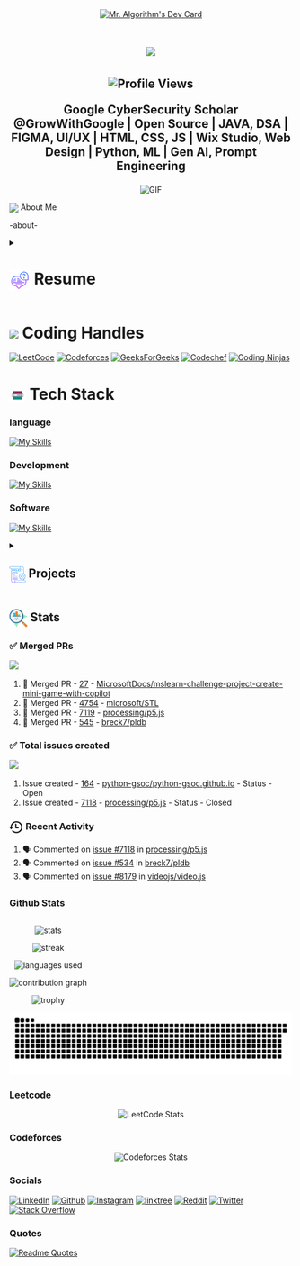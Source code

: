 <!--Dev Card-->
<div align="center">
  <a href="https://app.daily.dev/ravixalgorithm"><img src="https://api.daily.dev/devcards/v2/eNnDdhwePHpxspL2Se3FJ.png?type=wide&r=5h7" width="652" alt="Mr. Algorithm's Dev Card"/></a>
</div>


<!--Intro-->
<h1 align="center">
    <img src="https://readme-typing-svg.herokuapp.com/?font=Montserrat&size=35&center=true&vCenter=true&width=500&height=70&duration=3500&lines=Hi+There!+👋;+I'm+Ravi+Pratap+Singh+!;" />
</h1>
<h2 align="center">
  <img src="https://komarev.com/ghpvc/?username=ravixalgorithm&color=dc143c&style=for-the-badge" alt="Profile Views" style="height:21px;">
  
Google CyberSecurity Scholar @GrowWithGoogle | Open Source | JAVA, DSA | FIGMA, UI/UX | HTML, CSS, JS | Wix Studio, Web Design | Python, ML | Gen AI, Prompt Engineering
</h2>

<div align="center">
 <img alt="GIF" src="https://media4.giphy.com/media/11KzOet1ElBDz2/giphy.gif?cid=6c09b952ufa3xxbbm0mpuadm2zaik3wjp4m9luz2ly0lyz8d&ep=v1_internal_gif_by_id&rid=giphy.gif&ct=g" />
</div>


<!--About-->
<img align ='center' src="https://i.giphy.com/media/v1.Y2lkPTc5MGI3NjExdjh2dDM4bDhyYzM5NmppaHJ6dG56Mmh3bTkyanFkdWRvZ3R1cGoycSZlcD12MV9pbnRlcm5hbF9naWZfYnlfaWQmY3Q9ZQ/LOnt6uqjD9OexmQJRB/giphy.gif" width="37" /> About Me

-about-


<!-- Resume -->
<details>
  <summary>
    <h1>
      <img align="center" src="https://github.com/ravixalgorithm/ravixalgorithm/blob/main/icons/about.png" width="37" />
    Resume
    </h1>
  </summary>


  <!-- Academics -->
  <h3>
    <img align="center" src="https://github.com/ravixalgorithm/ravixalgorithm/blob/main/icons/academics.png" width="29"/>
    Academics
  </h3>
  <span>
    <img src="https://img.shields.io/badge/B.Tech-Harcourt Butler Technical University-1877F2?style=for-the-badge">
  </span>
  <span>
    <img src="https://img.shields.io/badge/CGPA-7.272-EFEEE9?style=for-the-badge">
  </span>


  <!-- Experience -->
  <h3>
    <img align="center" src="https://github.com/ravixalgorithm/ravixalgorithm/blob/main/icons/experience.png" width="29"/>
    Experience
  </h3>
  - **[Your Role] ** at [Company] | [Duration] - [Work Description]
</details>


<!-- Coding handles -->
<h1>
  <img align="center" src="https://user-images.githubusercontent.com/74038190/216122041-518ac897-8d92-4c6b-9b3f-ca01dcaf38ee.png" width="29"/>
  Coding Handles
</h1>

[![LeetCode](https://img.shields.io/badge/LeetCode-000000?style=for-the-badge&logo=LeetCode&logoColor=#d16c06)](https://leetcode.com/u/ravixalgorithm/)
[![Codeforces](https://img.shields.io/badge/Codeforces-445f9d?style=for-the-badge&logo=Codeforces&logoColor=white)](https://codeforces.com/profile/ravixalgorithm)
[![GeeksForGeeks](https://img.shields.io/badge/GeeksforGeeks-gray?style=for-the-badge&logo=geeksforgeeks&logoColor=#35914c)](https://www.geeksforgeeks.org/user/ravixalgorithm/)
[![Codechef](https://img.shields.io/badge/-CodeChef-5B4638?style=for-the-badge&logo=CodeChef&logoColor=white)](https://www.codechef.com/users/ravixalgorithm)
[![Coding Ninjas](https://img.shields.io/badge/coding%20ninjas-DD6620?style=for-the-badge&logo=codingninjas&logoColor=white)](https://www.naukri.com/code360/profile/ravixalgorithm)


<!-- Tech Stack -->
<h1>
  <img align="center" src="https://github.com/ravixalgorithm/ravixalgorithm/blob/main/icons/techstack.png" width="29"/>
  Tech Stack
</h1>
<h3>language</h3>

[![My Skills](https://skillicons.dev/icons?i=java,js,py)]()

<h3>Development</h3>

[![My Skills](https://skillicons.dev/icons?i=js,html,css)]()

<h3>Software</h3>

[![My Skills](https://skillicons.dev/icons?i=vscode,pycharm,idea,webstorm,pr,notion,git,figma)]()


<!--Projects-->
<details>
  <summary>
    <h2>
      <img align="center" src="https://github.com/ravixalgorithm/ravixalgorithm/blob/main/icons/projects.png" width="29"/>
      Projects
    </h2>
  </summary>
  <a href="[Project-url]">[Project Name]</a>
  <span>
    <img src="badge for technology used">
  </span>
- Details

</details>


<!--Stats-->
<h2>
  <img align="center" src="https://github.com/ravixalgorithm/ravixalgorithm/blob/main/icons/stats.png" width="32"/>
  Stats
</h2>


<!--Merged PRs-->
### ✅ Merged PRs
<!--Start Count Merged PRs-->
<span>
  <img src="https://img.shields.io/badge/Total_Merged_PRs-4-1877F2?style=for-the-badge">
</span>

1. 🥳 Merged PR - [27](https://github.com/MicrosoftDocs/mslearn-challenge-project-create-mini-game-with-copilot/pull/27) - [MicrosoftDocs/mslearn-challenge-project-create-mini-game-with-copilot](https://github.com/MicrosoftDocs/mslearn-challenge-project-create-mini-game-with-copilot)
2. 🥳 Merged PR - [4754](https://github.com/microsoft/STL/pull/4754) - [microsoft/STL](https://github.com/microsoft/STL)
3. 🥳 Merged PR - [7119](https://github.com/processing/p5.js/pull/7119) - [processing/p5.js](https://github.com/processing/p5.js)
4. 🥳 Merged PR - [545](https://github.com/breck7/pldb/pull/545) - [breck7/pldb](https://github.com/breck7/pldb)


<!--Total Issues created-->
### ✅ Total issues created
<!--Start Count Issues Created-->
<span>
  <img src="https://img.shields.io/badge/Total_Issues_created-2-1877F2?style=for-the-badge">
</span>

1. Issue created - [164](https://github.com/python-gsoc/python-gsoc.github.io/issues/164) - [python-gsoc/python-gsoc.github.io](https://github.com/python-gsoc/python-gsoc.github.io) - Status - Open
2. Issue created - [7118](https://github.com/processing/p5.js/issues/7118) - [processing/p5.js](https://github.com/processing/p5.js) - Status - Closed


<!--Recent Activities-->
### <img align="center" src="https://github.com/ravixalgorithm/ravixalgorithm/blob/main/icons/recent.png"  width="25"/> Recent Activity

1. 🗣 Commented on [issue #7118](https://github.com/processing/p5.js/issues/7118) in [processing/p5.js](https://github.com/processing/p5.js)
2. 🗣 Commented on [issue #534](https://github.com/breck7/pldb/issues/534) in [breck7/pldb](https://github.com/breck7/pldb)
3. 🗣 Commented on [issue #8179](https://github.com/videojs/video.js/issues/8179) in [videojs/video.js](https://github.com/videojs/video.js)

<!--Github Stats-->
### Github Stats
<div align="center" style="display:inline-block">

  ![stats](https://github-readme-stats.vercel.app/api?username=ravixalgorithm&theme=tokyonight&hide_border=false&include_all_commits=true&count_private=false)

  ![streak](https://github-readme-streak-stats.herokuapp.com/?user=ravixalgorithm&theme=tokyonight&hide_border=false)

  ![languages used](https://github-readme-stats.vercel.app/api/top-langs/?username=ravixalgorithm&theme=tokyonight&hide_border=false&include_all_commits=true&count_private=false&layout=compact)

  ![contribution graph](https://github-readme-activity-graph.vercel.app/graph?username=ravixalgorithm&theme=tokyo-night)

  ![trophy](https://github-profile-trophy.vercel.app/?username=ravixalgorithm&theme=onedark)

</div>


<!--snake graph-->
<picture>
  <source media="(prefers-color-scheme: dark)" srcset="https://github.com/ravixalgorithm/ravixalgorithm/blob/main/icons/github-user-contribution-dark.svg" />
  <source media="(prefers-color-scheme: light)" srcset="https://github.com/ravixalgorithm/ravixalgorithm/blob/main/icons/github-user-contribution.svg" />
  <img alt="github-snake" src="https://github.com/ravixalgorithm/ravixalgorithm/blob/main/icons/github-user-contribution.svg" />
</picture>


<!--Leetcode stats-->
### Leetcode
<div align="center">

  ![LeetCode Stats](https://leetcode.card.workers.dev/ravixalgorithm?theme=auto&font=baloo&extension=null)

</div>


<!--Codechef stats-->
### Codeforces
<div align="center">

  ![Codeforces Stats](https://codeforces-readme-stats.vercel.app/api/card?username=ravixalgorithm)
</div>


<!-- Socials -->
### Socials
[![LinkedIn](https://img.shields.io/badge/LinkedIn-0077B5?style=for-the-badge&logo=linkedin&logoColor=white)](https://www.linkedin.com/in/ravixalgorithm/)
[![Github](https://img.shields.io/badge/GitHub-100000?style=for-the-badge&logo=github&logoColor=white)](https://github.com/ravixalgorithm)
[![Instagram](https://img.shields.io/badge/Instagram-E4405F?style=for-the-badge&logo=instagram&logoColor=white)](https://www.instagram.com/ravixalgorithm)
[![linktree](https://img.shields.io/badge/linktree-39E09B?style=for-the-badge&logo=linktree&logoColor=white)](https://linktr.ee/ravixalgorithm)
[![Reddit](https://img.shields.io/badge/Reddit-FF4500?style=for-the-badge&logo=reddit&logoColor=white)](https://www.reddit.com/user/ravixalgorithm/)
[![Twitter](https://img.shields.io/badge/Twitter-1DA1F2?style=for-the-badge&logo=twitter&logoColor=white)](https://x.com/ravixalgorithm)
[![Stack Overflow](https://img.shields.io/badge/Stack_Overflow-FE7A16?style=for-the-badge&logo=stack-overflow&logoColor=white)](https://stackoverflow.com/users/22982248/ravixalgorithm)


<!-- Quotes -->
### Quotes
[![Readme Quotes](https://quotes-github-readme.vercel.app/api?type=horizontal&theme=dark)](https://github.com/piyushsuthar/github-readme-quotes)

<!-- Ezoic - bottom_of_page - bottom_of_page -->
<div id="ezoic-pub-ad-placeholder-103"> </div>
<!-- End Ezoic - bottom_of_page - bottom_of_page -->
